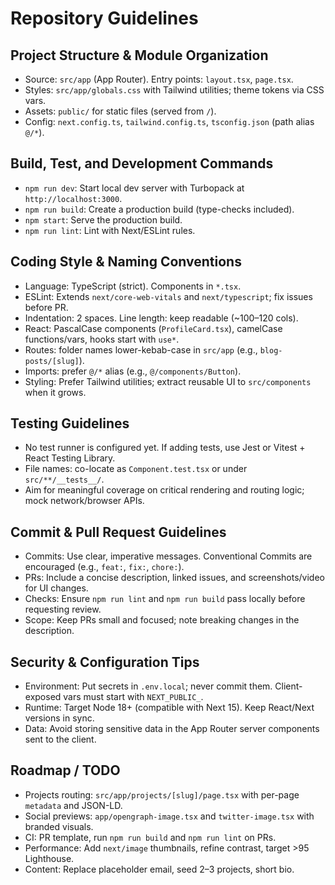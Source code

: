 # Repository Guidelines

## Project Structure & Module Organization
- Source: `src/app` (App Router). Entry points: `layout.tsx`, `page.tsx`.
- Styles: `src/app/globals.css` with Tailwind utilities; theme tokens via CSS vars.
- Assets: `public/` for static files (served from `/`).
- Config: `next.config.ts`, `tailwind.config.ts`, `tsconfig.json` (path alias `@/*`).

## Build, Test, and Development Commands
- `npm run dev`: Start local dev server with Turbopack at `http://localhost:3000`.
- `npm run build`: Create a production build (type-checks included).
- `npm start`: Serve the production build.
- `npm run lint`: Lint with Next/ESLint rules.

## Coding Style & Naming Conventions
- Language: TypeScript (strict). Components in `*.tsx`.
- ESLint: Extends `next/core-web-vitals` and `next/typescript`; fix issues before PR.
- Indentation: 2 spaces. Line length: keep readable (~100–120 cols).
- React: PascalCase components (`ProfileCard.tsx`), camelCase functions/vars, hooks start with `use*`.
- Routes: folder names lower-kebab-case in `src/app` (e.g., `blog-posts/[slug]`).
- Imports: prefer `@/*` alias (e.g., `@/components/Button`).
- Styling: Prefer Tailwind utilities; extract reusable UI to `src/components` when it grows.

## Testing Guidelines
- No test runner is configured yet. If adding tests, use Jest or Vitest + React Testing Library.
- File names: co-locate as `Component.test.tsx` or under `src/**/__tests__/`.
- Aim for meaningful coverage on critical rendering and routing logic; mock network/browser APIs.

## Commit & Pull Request Guidelines
- Commits: Use clear, imperative messages. Conventional Commits are encouraged (e.g., `feat:`, `fix:`, `chore:`).
- PRs: Include a concise description, linked issues, and screenshots/video for UI changes.
- Checks: Ensure `npm run lint` and `npm run build` pass locally before requesting review.
- Scope: Keep PRs small and focused; note breaking changes in the description.

## Security & Configuration Tips
- Environment: Put secrets in `.env.local`; never commit them. Client-exposed vars must start with `NEXT_PUBLIC_`.
- Runtime: Target Node 18+ (compatible with Next 15). Keep React/Next versions in sync.
- Data: Avoid storing sensitive data in the App Router server components sent to the client.

## Roadmap / TODO
- Projects routing: `src/app/projects/[slug]/page.tsx` with per-page `metadata` and JSON-LD.
- Social previews: `app/opengraph-image.tsx` and `twitter-image.tsx` with branded visuals.
- CI: PR template, run `npm run build` and `npm run lint` on PRs.
- Performance: Add `next/image` thumbnails, refine contrast, target >95 Lighthouse.
- Content: Replace placeholder email, seed 2–3 projects, short bio.
